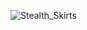 ![Stealth_Skirts](https://github.com/Driftrotor/Voron_V-SUB_0-70/assets/91290219/f79c8448-c96c-4bb3-a4b0-1610c0253938)
